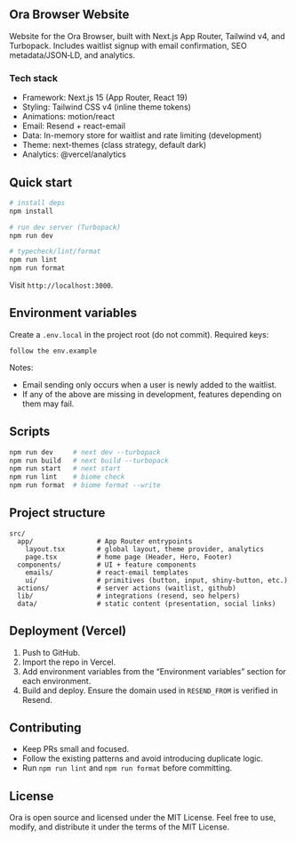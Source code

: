 ## Ora Browser Website

Website for the Ora Browser, built with Next.js App Router, Tailwind v4, and Turbopack. Includes waitlist signup with email confirmation, SEO metadata/JSON‑LD, and analytics.

### Tech stack

- Framework: Next.js 15 (App Router, React 19)
- Styling: Tailwind CSS v4 (inline theme tokens)
- Animations: motion/react
- Email: Resend + react-email
- Data: In-memory store for waitlist and rate limiting (development)
- Theme: next-themes (class strategy, default dark)
- Analytics: @vercel/analytics

## Quick start

```bash
# install deps
npm install

# run dev server (Turbopack)
npm run dev

# typecheck/lint/format
npm run lint
npm run format
```

Visit `http://localhost:3000`.

## Environment variables

Create a `.env.local` in the project root (do not commit). Required keys:

```env
follow the env.example
```

Notes:

- Email sending only occurs when a user is newly added to the waitlist.
- If any of the above are missing in development, features depending on them may fail.

## Scripts

```bash
npm run dev     # next dev --turbopack
npm run build   # next build --turbopack
npm run start   # next start
npm run lint    # biome check
npm run format  # biome format --write
```

## Project structure

```
src/
  app/                # App Router entrypoints
    layout.tsx        # global layout, theme provider, analytics
    page.tsx          # home page (Header, Hero, Footer)
  components/         # UI + feature components
    emails/           # react-email templates
    ui/               # primitives (button, input, shiny-button, etc.)
  actions/            # server actions (waitlist, github)
  lib/                # integrations (resend, seo helpers)
  data/               # static content (presentation, social links)
```

## Deployment (Vercel)

1. Push to GitHub.
2. Import the repo in Vercel.
3. Add environment variables from the “Environment variables” section for each environment.
4. Build and deploy. Ensure the domain used in `RESEND_FROM` is verified in Resend.

## Contributing

- Keep PRs small and focused.
- Follow the existing patterns and avoid introducing duplicate logic.
- Run `npm run lint` and `npm run format` before committing.

## License

Ora is open source and licensed under the MIT License.
Feel free to use, modify, and distribute it under the terms of the MIT License.
